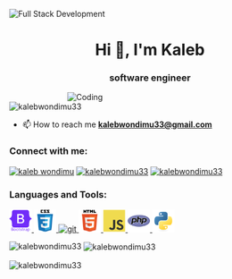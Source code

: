 

![Full Stack Development](https://so-development.org/wp-content/uploads/2021/11/full-stack-development.gif)

<h1 align="center">Hi 👋, I'm Kaleb</h1>
<h3 align="center">software engineer </h3>
<img align="right" alt="Coding" width="400" src="https://cdn.dribbble.com/users/1162077/screenshots/3848914/programmer.gif">

<p align="left"> <img src="https://komarev.com/ghpvc/?username=kalebwondimu33&label=Profile%20views&color=0e75b6&style=flat" alt="kalebwondimu33" /> </p>


- 📫 How to reach me **kalebwondimu33@gmail.com**

<h3 align="left">Connect with me:</h3>
<p align="left">
<a href="https://linkedin.com/in/kaleb wondimu" target="blank"><img align="center" src="https://raw.githubusercontent.com/rahuldkjain/github-profile-readme-generator/master/src/images/icons/Social/linked-in-alt.svg" alt="kaleb wondimu" height="30" width="40" /></a>
<a href="https://codeforces.com/profile/kalebwondimu33" target="blank"><img align="center" src="https://raw.githubusercontent.com/rahuldkjain/github-profile-readme-generator/master/src/images/icons/Social/codeforces.svg" alt="kalebwondimu33" height="30" width="40" /></a>
<a href="https://www.leetcode.com/kalebwondimu33" target="blank"><img align="center" src="https://raw.githubusercontent.com/rahuldkjain/github-profile-readme-generator/master/src/images/icons/Social/leet-code.svg" alt="kalebwondimu33" height="30" width="40" /></a>
</p>

<h3 align="left">Languages and Tools:</h3>
<p align="left"> <a href="https://getbootstrap.com" target="_blank" rel="noreferrer"> <img src="https://raw.githubusercontent.com/devicons/devicon/master/icons/bootstrap/bootstrap-plain-wordmark.svg" alt="bootstrap" width="40" height="40"/> </a> <a href="https://www.w3schools.com/css/" target="_blank" rel="noreferrer"> <img src="https://raw.githubusercontent.com/devicons/devicon/master/icons/css3/css3-original-wordmark.svg" alt="css3" width="40" height="40"/> </a> <a href="https://git-scm.com/" target="_blank" rel="noreferrer"> <img src="https://www.vectorlogo.zone/logos/git-scm/git-scm-icon.svg" alt="git" width="40" height="40"/> </a> <a href="https://www.w3.org/html/" target="_blank" rel="noreferrer"> <img src="https://raw.githubusercontent.com/devicons/devicon/master/icons/html5/html5-original-wordmark.svg" alt="html5" width="40" height="40"/> </a> <a href="https://developer.mozilla.org/en-US/docs/Web/JavaScript" target="_blank" rel="noreferrer"> <img src="https://raw.githubusercontent.com/devicons/devicon/master/icons/javascript/javascript-original.svg" alt="javascript" width="40" height="40"/> </a> <a href="https://www.php.net" target="_blank" rel="noreferrer"> <img src="https://raw.githubusercontent.com/devicons/devicon/master/icons/php/php-original.svg" alt="php" width="40" height="40"/> </a> <a href="https://www.python.org" target="_blank" rel="noreferrer"> <img src="https://raw.githubusercontent.com/devicons/devicon/master/icons/python/python-original.svg" alt="python" width="40" height="40"/> </a> </p>

<p><img align="left" src="https://github-readme-stats.vercel.app/api/top-langs?username=kalebwondimu33&show_icons=true&locale=en&layout=compact" alt="kalebwondimu33" /></p>

<p>&nbsp;<img align="center" src="https://github-readme-stats.vercel.app/api?username=kalebwondimu33&show_icons=true&locale=en" alt="kalebwondimu33" /></p>

<p><img align="center" src="https://github-readme-streak-stats.herokuapp.com/?user=kalebwondimu33&" alt="kalebwondimu33" /></p>
